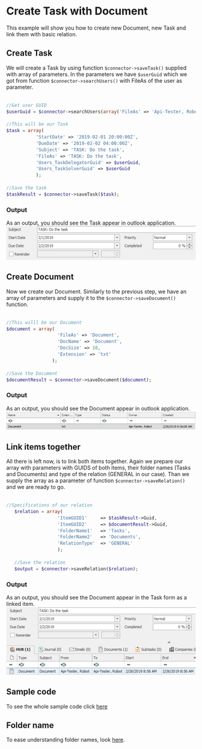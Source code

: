 # Create Task with Document
This example will show you how to create new Document, new Task and link them with basic relation.

## Create Task 
We will create a Task by using function ```$connector->saveTask()``` supplied with array of parameters. In the parameters we have ```$userGuid``` which we got from function ```$connector->searchUsers()``` with FileAs of the user as parameter. 
 ```php

//Get user GUID
$userGuid = $connector->searchUsers(array('FileAs' => 'Api-Tester, Robot'))->Data[0]->ItemGUID;

//This will be our Task
$task = array(
            'StartDate' => '2019-02-01 20:00:00Z',
            'DueDate' => '2019-02-02 04:00:00Z',
            'Subject' => 'TASK: Do the task',
            'FileAs' => 'TASK: Do the task',
            'Users_TaskDelegatorGuid' => $userGuid,
            'Users_TaskSolverGuid' => $userGuid
            );

//Save the task
$taskResult = $connector->saveTask($task);

 ```
### Output
As an output, you should see the Task appear in outlook application.
![example output](Images/sample_output_task.PNG)

## Create Document
Now we create our Document. Similarly to the previous step, we have an array of parameters and supply it to the ```$connector->saveDocument()``` function.
 ```php

//This willl be our Document
$document = array(
                    'FileAs' => 'Document',
                    'DocName' => 'Document',
                    'DocSize' => 10,
                    'Extension' => 'txt'
                  );

//Save the Document
$documentResult = $connector->saveDocument($document);

 ```
### Output
As an output, you should see the Document appear in outlook application.
![example output](Images/sample_output_document.PNG)

## Link items together
All there is left now, is to link both items together. Again we prepare our array with parameters with GUIDS of both items, their folder names (Tasks and Documents) and type of the relation (GENERAL in our case). Than we supply the array as a parameter of function  ```$connector->saveRelation()``` and we are ready to go.
 ```php

//Specifications of our relation
    $relation = array(
                    'ItemGUID1'     => $taskResult->Guid,
                    'ItemGUID2'     => $documentResult->Guid,
                    'FolderName1'   => 'Tasks',
                    'FolderName2'   => 'Documents',
                    'RelationType'  => 'GENERAL'
                    );

    //Save the relation
    $output = $connector->saveRelation($relation);

 ```
 ### Output
As an output, you should see the Document appear in the Task form as a linked item.
![example output](Images/sample_output_relation.PNG)

## Sample code
To see the whole sample code click [here](sample_code.php)

## Folder name
To ease understanding folder names, look [here](/../../blob/master/FolderNames.md).